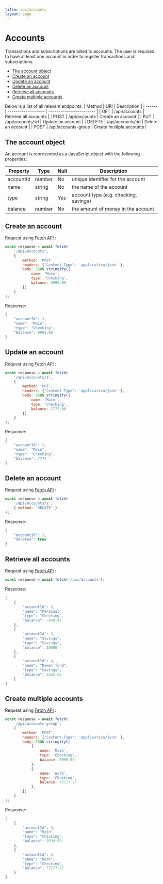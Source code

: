 ```yaml
---
title: api/accounts
layout: page
---
```


# Accounts
Transactions and subscriptions are billed to accounts. 
The user is required to have at least one account in order to register 
transactions and subscriptions.

- [The account object](#the-account-object)
- [Create an account](#create-an-account)
- [Update an account](#update-an-account)
- [Delete an account](#delete-an-account)
- [Retrieve all accounts](#retrieve-all-accounts)
- [Create multiple accounts](#create-multiple-accounts)

Below is a list of all relevant endpoints:
| Method | URI                 | Description              |
| ------ | ------------------- | ------------------------ |
| GET    | /api/accounts       | Retrieve all accounts    |
| POST   | /api/accounts       | Create an account        |
| PUT    | /api/accounts/:id   | Update an account        |
| DELETE | /api/accounts/:id   | Delete an account        |
| POST   | /api/accounts-group | Create multiple accounts |


## The account object
An account is represented as a JavaScript object with the following properties:

| Property  | Type   | Null | Description                           |
| --------- | ------ | ---- | ------------------------------------- |
| accountId | number | No   | unique identifier for the account     |
| name      | string | No   | the name of the account               |
| type      | string | Yes  | account type (e.g. checking, savings) |
| balance   | number | No   | the amount of money in the account    |


## Create an account
Request using [Fetch API][fetch-api-url] :
```javascript
const response = await fetch(
    '/api/accounts',
    {
        method: 'POST',
        headers: {'Content-Type': 'application/json' },
        body: JSON.stringify({
            name: 'Main',
            type: 'Checking',
            balance: 9999.99
        })
    }
);
```

Response:
```javascript
{
    "accountId": 1,
    "name": "Main",
    "type": "Checking",
    "balance": 9999.99
}
```


## Update an account
Request using [Fetch API][fetch-api-url] :
```javascript
const response = await fetch(
    '/api/accounts/1',
    {
        method: 'PUT',
        headers: {'Content-Type': 'application/json' },
        body: JSON.stringify({
            name: 'Main',
            type: 'Checking',
            balance: 7777.00
        })
    }
);
```

Response:
```javascript
{
    "accountId": 1,
    "name": "Main",
    "type": "Checking",
    "balance": 7777
}
```

## Delete an account
Request using [Fetch API][fetch-api-url] :
```javascript
const response = await fetch(
    '/api/accounts/1',
    { method: 'DELETE' }
);
```

Response:
```javascript
{
    "accountId": 1,
    "deleted": true
}
```


## Retrieve all accounts
Request using [Fetch API][fetch-api-url] :
```javascript
const response = await fetch('/api/accounts');
```

Response:
```javascript
[
    {
        "accountId": 2,
        "name": "Personal",
        "type": "Checking",
        "balance": -420.42
    },
    {
        "accountId": 3,
        "name": "Savings",
        "type": "Savings",
        "balance": 10000
    },
    {
        "accountId": 4,
        "name": "Ramen fund",
        "type": "Savings",
        "balance": 5555.55
    }
]
```


## Create multiple accounts
Request using [Fetch API][fetch-api-url] :
```javascript
const response = await fetch(
    '/api/accounts-group',
    {
        method: 'POST',
        headers: {'Content-Type': 'application/json' },
        body: JSON.stringify([
            {
                name: 'Main',
                type: 'Checking',
                balance: 9999.99
            },
            {
                name: 'Work',
                type: 'Checking',
                balance: 77777.77
            },
        ])
    }
);
```

Response:
```javascript
[
    {
        "accountId": 5,
        "name": "Main",
        "type": "Checking",
        "balance": 9999.99
    },
    {
        "accountId": 6,
        "name": "Work",
        "type": "Checking",
        "balance": 77777.77
    }
]
```


[fetch-api-url]: https://developer.mozilla.org/en-US/docs/Web/API/Fetch_API

